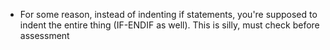 - For some reason, instead of indenting if statements, you're supposed to indent the entire thing (IF-ENDIF as well). This is silly, must check before assessment
